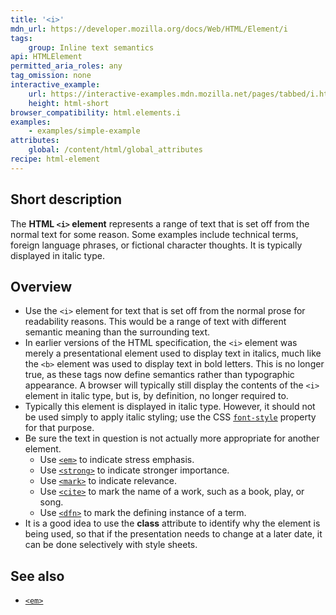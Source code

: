 ```yaml
---
title: '<i>'
mdn_url: https://developer.mozilla.org/docs/Web/HTML/Element/i
tags:
    group: Inline text semantics
api: HTMLElement
permitted_aria_roles: any
tag_omission: none
interactive_example:
    url: https://interactive-examples.mdn.mozilla.net/pages/tabbed/i.html
    height: html-short
browser_compatibility: html.elements.i
examples:
    - examples/simple-example
attributes:
    global: /content/html/global_attributes
recipe: html-element
---
```


## Short description

The **HTML `<i>` element** represents a range of text that is set off
from the normal text for some reason. Some examples include technical
terms, foreign language phrases, or fictional character thoughts. It is
typically displayed in italic type.

## Overview

- Use the `<i>` element for text that is set off from the normal prose
  for readability reasons. This would be a range of text with
  different semantic meaning than the surrounding text.
- In earlier versions of the HTML specification, the `<i>` element was
  merely a presentational element used to display text in italics,
  much like the `<b>` element was used to display text in bold
  letters. This is no longer true, as these tags now define semantics
  rather than typographic appearance. A browser will typically still
  display the contents of the `<i>` element in italic type, but is, by
  definition, no longer required to.
- Typically this element is displayed in italic type. However, it
  should not be used simply to apply italic styling; use the CSS
  [`font-style`](/en-US/docs/Web/CSS/font-style)
  property for that purpose.
- Be sure the text in question is not actually more appropriate for
  another element.
  - Use [`<em>`](/en-US/docs/Web/HTML/Element/em) to indicate stress emphasis.
  - Use [`<strong>`](/en-US/docs/Web/HTML/Element/strong)
    to indicate stronger importance.
  - Use [`<mark>`](/en-US/docs/Web/HTML/Element/mark")
    to indicate relevance.
  - Use [`<cite>`](/en-US/docs/Web/HTML/Element/cite)
    to mark the name of a work, such as a book, play, or song.
  - Use [`<dfn>`](/en-US/docs/Web/HTML/Element/dfn)
    to mark the defining instance of a term.
- It is a good idea to use the **class** attribute to identify why the
  element is being used, so that if the presentation needs to change
  at a later date, it can be done selectively with style sheets.

## See also

- [`<em>`](/en-US/docs/Web/HTML/Element/em)
